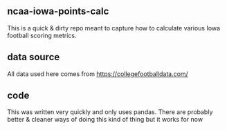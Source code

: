 ## ncaa-iowa-points-calc

This is a quick & dirty repo meant to capture how to calculate various Iowa football scoring metrics.

## data source
All data used here comes from https://collegefootballdata.com/

## code
This was written very quickly and only uses pandas. There are probably better & cleaner ways of doing this kind of thing but it works for now